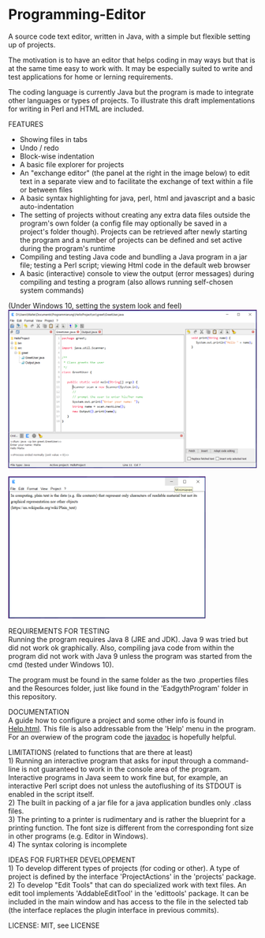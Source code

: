 # Programming-Editor
A source code text editor, written in Java, with a simple but flexible setting up of projects.
<p>
The motivation is to have an editor that helps coding in may ways but that is at the
same time easy to work with. It may be especially suited to write and test applications for
home or lerning requirements.
<p>
The coding language is currently Java but the program is made to integrate other languages
or types of projects. To illustrate this draft implementations for writing in Perl and HTML
are included.
<p>
FEATURES<br>
<ul>
   <li>Showing files in tabs</li>
   <li>Undo / redo</li>
   <li>Block-wise indentation</li>
   <li>A basic file explorer for projects</i>
   <li>An "exchange editor" (the panel at the right in the image below) to edit text in a
   separate view and to facilitate the exchange of text within a file or between files</li>
   <li>A basic syntax highlighting for java, perl, html and javascript and a basic
   auto-indentation</li>
   <li>The setting of projects without creating any extra data files outside the program's
   own folder (a config file may optionally be saved in a project's folder though). Projects
   can be retrieved after newly starting the program and a number of projects can be defined
   and set active during the program's runtime</li>
   <li>Compiling and testing Java code and bundling a Java program in a jar file; testing
   a Perl script; viewing Html code in the default web browser</li>
   <li>A basic (interactive) console to view the output (error messages) during compiling
   and testing a program (also allows running self-chosen system commands)</li>
</ul>
(Under Windows 10, setting the system look and feel)<br>
<img src="Screenshots/Windows10SystemLAF.png" width="550"/>
<p>
<img src="Screenshots/SimpleEditorView.png" width="400"/>
<p>
REQUIREMENTS FOR TESTING<br>
Running the program requires Java 8 (JRE and JDK). Java 9 was tried but did not work ok
graphically. Also, compiling java code from within the program did not work with Java 9
unless the program was started from the cmd (tested under Windows 10).
<p>
The program must be found in the same folder as the two .properties files and the Resources
folder, just like found in the 'EadgythProgram' folder in this repository.<p>
<p>
DOCUMENTATION<br>
A guide how to configure a project and some other info is found in
<a href="https://rawgit.com/Eadgyth/Java-Programming-Editor/master/EadgythProgram/Resources/Help.html">Help.html</a>.
This file is also addressable from the 'Help' menu in the program. For an overwiew of the
program code the
<a href="https://rawgit.com/Eadgyth/Java-Programming-Editor/master/javadoc/index.html">javadoc</a>
is hopefully helpful.
<p>
LIMITATIONS (related to functions that are there at least)<br> 
1) Running an interactive program that asks for input through a command-line is not guaranteed
to work in the console area of the program. Interactive programs in Java seem to work fine but,
for example, an interactive Perl script does not unless the autoflushing of its STDOUT is enabled
in the script itself.
<br>
2) The built in packing of a jar file for a java application bundles only .class files.
<br>
3) The printing to a printer is rudimentary and is rather the blueprint for a printing function.
The font size is different from the corresponding font size in other programs (e.g. Editor in Windows).
<br>
4) The syntax coloring is incomplete
<p>
IDEAS FOR FURTHER DEVELOPEMENT<br>
1) To develop different types of projects (for coding or other). A type of project is defined by
   the interface 'ProjectActions' in the 'projects' package.<br>
2) To develop "Edit Tools" that can do specialized work with text files. An edit tool implements
   'AddableEditTool' in the 'edittools' package. It can be included in the main window and has
   access to the file in the selected tab (the interface replaces the plugin interface in previous
   commits).
<p>
LICENSE: MIT, see LICENSE<br>
